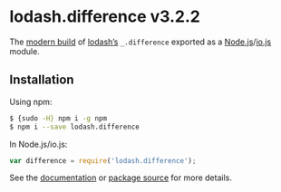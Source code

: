 # lodash.difference v3.2.2

The [modern build](https://github.com/lodash/lodash/wiki/Build-Differences) of [lodash’s](https://lodash.com/) `_.difference` exported as a [Node.js](http://nodejs.org/)/[io.js](https://iojs.org/) module.

## Installation

Using npm:

```bash
$ {sudo -H} npm i -g npm
$ npm i --save lodash.difference
```

In Node.js/io.js:

```js
var difference = require('lodash.difference');
```

See the [documentation](https://lodash.com/docs#difference) or [package source](https://github.com/lodash/lodash/blob/3.2.2-npm-packages/lodash.difference) for more details.
